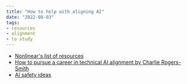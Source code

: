 ```yaml
---
title: "How to help with aligning AI"
date: "2022-08-03"
tags:
- resources
- alignment
- to study
---
```


- [Nonlinear's list of resources](https://www.nonlinear.org/resources.html)
- [How to pursue a career in technical AI alignment by Charlie Rogers-Smith](https://www.alignmentforum.org/posts/iyKnennBbCvaWuKef/how-to-pursue-a-career-in-technical-ai-alignment)
- [AI safety ideas](https://aisafetyideas.com/)